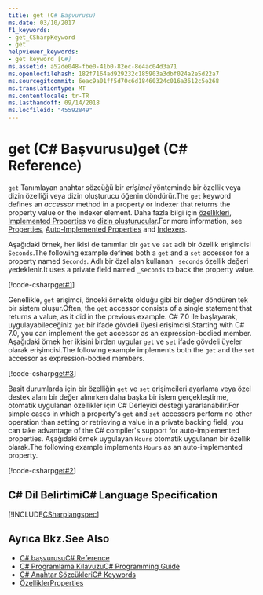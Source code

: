 ```yaml
---
title: get (C# Başvurusu)
ms.date: 03/10/2017
f1_keywords:
- get_CSharpKeyword
- get
helpviewer_keywords:
- get keyword [C#]
ms.assetid: a52de048-fbe0-41b0-82ec-8e4ac04d3a71
ms.openlocfilehash: 182f7164ad929232c185903a3dbf024a2e5d22a7
ms.sourcegitcommit: 6eac9a01ff5d70c6d18460324c016a3612c5e268
ms.translationtype: MT
ms.contentlocale: tr-TR
ms.lasthandoff: 09/14/2018
ms.locfileid: "45592849"
---
```

# <a name="get-c-reference"></a><span data-ttu-id="a0400-102">get (C# Başvurusu)</span><span class="sxs-lookup"><span data-stu-id="a0400-102">get (C# Reference)</span></span>

<span data-ttu-id="a0400-103">`get` Tanımlayan anahtar sözcüğü bir *erişimci* yönteminde bir özellik veya dizin özelliği veya dizin oluşturucu öğenin döndürür.</span><span class="sxs-lookup"><span data-stu-id="a0400-103">The `get` keyword defines an *accessor* method in a property or indexer that returns the property value or the indexer element.</span></span> <span data-ttu-id="a0400-104">Daha fazla bilgi için [özellikleri](../../../csharp/programming-guide/classes-and-structs/properties.md), [Implemented Properties](../../../csharp/programming-guide/classes-and-structs/auto-implemented-properties.md) ve [dizin oluşturucular](../../../csharp/programming-guide/indexers/index.md).</span><span class="sxs-lookup"><span data-stu-id="a0400-104">For more information, see [Properties](../../../csharp/programming-guide/classes-and-structs/properties.md), [Auto-Implemented Properties](../../../csharp/programming-guide/classes-and-structs/auto-implemented-properties.md) and [Indexers](../../../csharp/programming-guide/indexers/index.md).</span></span>  
  
<span data-ttu-id="a0400-105">Aşağıdaki örnek, her ikisi de tanımlar bir `get` ve `set` adlı bir özellik erişimcisi `Seconds`.</span><span class="sxs-lookup"><span data-stu-id="a0400-105">The following example defines both a `get` and a `set` accessor for a property named `Seconds`.</span></span> <span data-ttu-id="a0400-106">Adlı bir özel alan kullanan `_seconds` özellik değeri yedeklenir.</span><span class="sxs-lookup"><span data-stu-id="a0400-106">It uses a private field named `_seconds` to back the property value.</span></span>  
 
 [!code-csharp[get#1](../../../../samples/snippets/csharp/language-reference/keywords/get/get-1.cs)]  
  
<span data-ttu-id="a0400-107">Genellikle, `get` erişimci, önceki örnekte olduğu gibi bir değer döndüren tek bir sistem oluşur.</span><span class="sxs-lookup"><span data-stu-id="a0400-107">Often, the `get` accessor consists of a single statement that returns a value, as it did in the previous example.</span></span> <span data-ttu-id="a0400-108">C# 7.0 ile başlayarak, uygulayabileceğiniz `get` bir ifade gövdeli üyesi erişimcisi.</span><span class="sxs-lookup"><span data-stu-id="a0400-108">Starting with C# 7.0, you can implement the `get` accessor as an expression-bodied member.</span></span> <span data-ttu-id="a0400-109">Aşağıdaki örnek her ikisini birden uygular `get` ve `set` ifade gövdeli üyeler olarak erişimcisi.</span><span class="sxs-lookup"><span data-stu-id="a0400-109">The following example implements both the `get` and the `set` accessor as expression-bodied members.</span></span>

 [!code-csharp[get#3](../../../../samples/snippets/csharp/language-reference/keywords/get/get-3.cs)]   
 
<span data-ttu-id="a0400-110">Basit durumlarda için bir özelliğin `get` ve `set` erişimcileri ayarlama veya özel destek alanı bir değer alınırken daha başka bir işlem gerçekleştirme, otomatik uygulanan özellikler için C# Derleyici desteği yararlanabilir.</span><span class="sxs-lookup"><span data-stu-id="a0400-110">For simple cases in which a property's `get` and `set` accessors perform no other operation than setting or retrieving a value in a private backing field, you can take advantage of the C# compiler's support for auto-implemented properties.</span></span> <span data-ttu-id="a0400-111">Aşağıdaki örnek uygulayan `Hours` otomatik uygulanan bir özellik olarak.</span><span class="sxs-lookup"><span data-stu-id="a0400-111">The following example implements `Hours` as an auto-implemented property.</span></span> 
  
 [!code-csharp[get#2](../../../../samples/snippets/csharp/language-reference/keywords/get/get-2.cs)]  
  
## <a name="c-language-specification"></a><span data-ttu-id="a0400-112">C# Dil Belirtimi</span><span class="sxs-lookup"><span data-stu-id="a0400-112">C# Language Specification</span></span>

 [!INCLUDE[CSharplangspec](~/includes/csharplangspec-md.md)]  
  
## <a name="see-also"></a><span data-ttu-id="a0400-113">Ayrıca Bkz.</span><span class="sxs-lookup"><span data-stu-id="a0400-113">See Also</span></span>

- [<span data-ttu-id="a0400-114">C# başvurusu</span><span class="sxs-lookup"><span data-stu-id="a0400-114">C# Reference</span></span>](../../../csharp/language-reference/index.md)  
- [<span data-ttu-id="a0400-115">C# Programlama Kılavuzu</span><span class="sxs-lookup"><span data-stu-id="a0400-115">C# Programming Guide</span></span>](../../../csharp/programming-guide/index.md)  
- [<span data-ttu-id="a0400-116">C# Anahtar Sözcükleri</span><span class="sxs-lookup"><span data-stu-id="a0400-116">C# Keywords</span></span>](../../../csharp/language-reference/keywords/index.md)
- [<span data-ttu-id="a0400-117">Özellikler</span><span class="sxs-lookup"><span data-stu-id="a0400-117">Properties</span></span>](../../../csharp/programming-guide/classes-and-structs/properties.md)
